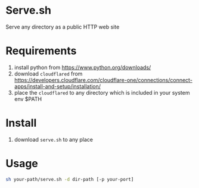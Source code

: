 Serve.sh
================================================
Serve any directory as a public HTTP web site

# Requirements

1. install python from https://www.python.org/downloads/
1. download `cloudflared`
   from https://developers.cloudflare.com/cloudflare-one/connections/connect-apps/install-and-setup/installation/
1. place the `cloudflared` to any directory which is included in your system env $PATH

# Install

1. download `serve.sh` to any place

# Usage

```bash
sh your-path/serve.sh -d dir-path [-p your-port]
```